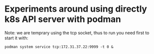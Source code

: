 # Experiments around using directly k8s API server with podman

Note: we are temprary using the tcp socket, thus to run you need first to start it with:

```
podman system service tcp:172.31.37.22:9999 -t 0 &
```


